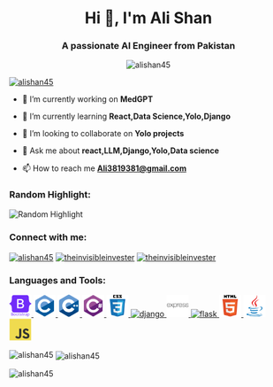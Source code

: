 <h1 align="center">Hi 👋, I'm Ali Shan</h1>
<h3 align="center">A passionate AI Engineer from Pakistan</h3>

<p align="center"> <img src="https://komarev.com/ghpvc/?username=alishan45&label=Profile%20views&color=0e75b6&style=flat" alt="alishan45" /> </p>

<p align="left"> <a href="https://github.com/ryo-ma/github-profile-trophy"><img src="https://github-profile-trophy.vercel.app/?username=alishan45" alt="alishan45" /></a> </p>

- 🔭 I’m currently working on **MedGPT**

- 🌱 I’m currently learning **React,Data Science,Yolo,Django**

- 👯 I’m looking to collaborate on **Yolo projects**

- 💬 Ask me about **react,LLM,Django,Yolo,Data science**

- 📫 How to reach me **Ali3819381@gmail.com**

<h3 align="left">Random Highlight:</h3>
<p align="left">
    <img src="https://i.gifer.com/origin/f1/f1c839d0b1fd57dd8ee99936bfe7ecc8_w200.gif" alt="Random Highlight" width="400" />
</p>

<h3 align="left">Connect with me:</h3>
<p align="left">
<a href="https://kaggle.com/alishan45" target="blank"><img align="center" src="https://raw.githubusercontent.com/rahuldkjain/github-profile-readme-generator/master/src/images/icons/Social/kaggle.svg" alt="alishan45" height="30" width="40" /></a>
<a href="https://fb.com/theinvisibleinvester" target="blank"><img align="center" src="https://raw.githubusercontent.com/rahuldkjain/github-profile-readme-generator/master/src/images/icons/Social/facebook.svg" alt="theinvisibleinvester" height="30" width="40" /></a>
<a href="https://www.youtube.com/c/theinvisibleinvester" target="blank"><img align="center" src="https://raw.githubusercontent.com/rahuldkjain/github-profile-readme-generator/master/src/images/icons/Social/youtube.svg" alt="theinvisibleinvester" height="30" width="40" /></a>
</p>

<h3 align="left">Languages and Tools:</h3>
<p align="left"> <a href="https://getbootstrap.com" target="_blank" rel="noreferrer"> <img src="https://raw.githubusercontent.com/devicons/devicon/master/icons/bootstrap/bootstrap-plain-wordmark.svg" alt="bootstrap" width="40" height="40"/> </a> <a href="https://www.cprogramming.com/" target="_blank" rel="noreferrer"> <img src="https://raw.githubusercontent.com/devicons/devicon/master/icons/c/c-original.svg" alt="c" width="40" height="40"/> </a> <a href="https://www.w3schools.com/cpp/" target="_blank" rel="noreferrer"> <img src="https://raw.githubusercontent.com/devicons/devicon/master/icons/cplusplus/cplusplus-original.svg" alt="cplusplus" width="40" height="40"/> </a> <a href="https://www.w3schools.com/cs/" target="_blank" rel="noreferrer"> <img src="https://raw.githubusercontent.com/devicons/devicon/master/icons/csharp/csharp-original.svg" alt="csharp" width="40" height="40"/> </a> <a href="https://www.w3schools.com/css/" target="_blank" rel="noreferrer"> <img src="https://raw.githubusercontent.com/devicons/devicon/master/icons/css3/css3-original-wordmark.svg" alt="css3" width="40" height="40"/> </a> <a href="https://www.djangoproject.com/" target="_blank" rel="noreferrer"> <img src="https://cdn.worldvectorlogo.com/logos/django.svg" alt="django" width="40" height="40"/> </a> <a href="https://expressjs.com" target="_blank" rel="noreferrer"> <img src="https://raw.githubusercontent.com/devicons/devicon/master/icons/express/express-original-wordmark.svg" alt="express" width="40" height="40"/> </a> <a href="https://flask.palletsprojects.com/" target="_blank" rel="noreferrer"> <img src="https://www.vectorlogo.zone/logos/pocoo_flask/pocoo_flask-icon.svg" alt="flask" width="40" height="40"/> </a> <a href="https://www.w3.org/html/" target="_blank" rel="noreferrer"> <img src="https://raw.githubusercontent.com/devicons/devicon/master/icons/html5/html5-original-wordmark.svg" alt="html5" width="40" height="40"/> </a> <a href="https://www.java.com" target="_blank" rel="noreferrer"> <img src="https://raw.githubusercontent.com/devicons/devicon/master/icons/java/java-original.svg" alt="java" width="40" height="40"/> </a> <a href="https://developer.mozilla.org/en-US/docs/Web/JavaScript" target="_blank" rel="noreferrer"> <img src="https://raw.githubusercontent.com/devicons/devicon/master/icons/javascript/javascript-original.svg" alt="javascript" width="40" height="40"/> </a> </p>

<p><img align="left" src="https://github-readme-stats.vercel.app/api/top-langs?username=alishan45&show_icons=true&locale=en&layout=compact" alt="alishan45" /></p>

<p>&nbsp;<img align="center" src="https://github-readme-stats.vercel.app/api?username=alishan45&show_icons=true&locale=en" alt="alishan45" /></p>

<p><img align="center" src="https://github-readme-streak-stats.herokuapp.com/?user=alishan45&" alt="alishan45" /></p>
